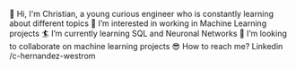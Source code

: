 🌈 Hi, I'm Christian, a young curious engineer who is constantly learning about different topics
🔰 I’m interested in working in Machine Learning projects
🏄 I’m currently learning SQL and Neuronal Networks
🚀 I’m looking to collaborate on machine learning projects
😎 How to reach me? Linkedin /c-hernandez-westrom 
